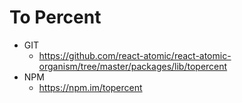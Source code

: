 To Percent
===============
   * GIT
      * https://github.com/react-atomic/react-atomic-organism/tree/master/packages/lib/topercent
   * NPM
      * https://npm.im/topercent


